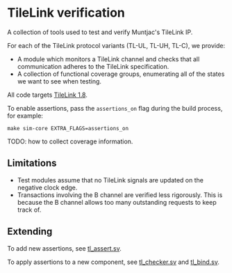 # TileLink verification
A collection of tools used to test and verify Muntjac's TileLink IP.

For each of the TileLink protocol variants (TL-UL, TL-UH, TL-C), we provide:
 * A module which monitors a TileLink channel and checks that all communication adheres to the TileLink specification.
 * A collection of functional coverage groups, enumerating all of the states we want to see when testing.

All code targets [TileLink 1.8](https://sifive.cdn.prismic.io/sifive/7bef6f5c-ed3a-4712-866a-1a2e0c6b7b13_tilelink_spec_1.8.1.pdf).

To enable assertions, pass the `assertions_on` flag during the build process, for example:

```
make sim-core EXTRA_FLAGS=assertions_on
```

TODO: how to collect coverage information.

## Limitations
* Test modules assume that no TileLink signals are updated on the negative clock edge.
* Transactions involving the B channel are verified less rigorously. This is because the B channel allows too many outstanding requests to keep track of.

## Extending
To add new assertions, see [tl_assert.sv](tl_assert.sv).

To apply assertions to a new component, see [tl_checker.sv](tl_checker.sv) and [tl_bind.sv](tl_bind.sv).
